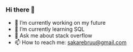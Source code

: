 ### Hi there 👋

- 🔭 I’m currently working on my future
- 🌱 I’m currently learning SQL
- 💬 Ask me about stack overflow
- 📫 How to reach me: sakarebruu@gmail.com
